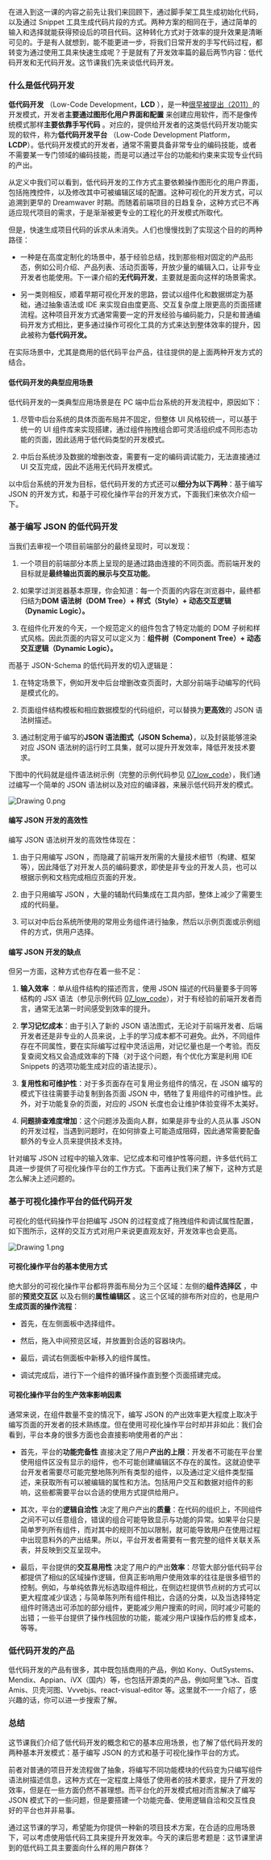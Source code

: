 在进入到这一课的内容之前先让我们来回顾下，通过脚手架工具生成初始化代码，以及通过 Snippet 工具生成代码片段的方式。两种方案的相同在于，通过简单的输入和选择就能获得预设后的项目代码。这种转化方式对于效率的提升效果是清晰可见的。于是有人就想到，能不能更进一步，将我们日常开发的手写代码过程，都转变为通过使用工具来快速生成呢？于是就有了开发效率篇的最后两节内容：低代码开发和无代码开发。这节课我们先来谈低代码开发。

### 什么是低代码开发

**低代码开发** （Low-Code Development，**LCD** ），是一种[很早被提出（2011）](https://en.wikipedia.org/wiki/Low-code_development_platform)的开发模式，开发者**主要通过图形化用户界面和配置** 来创建应用软件，而不是像传统模式那样**主要依靠手写代码** 。对应的，提供给开发者的这类低代码开发功能实现的软件，称为**低代码开发平台** （Low-Code Development Platform， **LCDP**）。低代码开发模式的开发者，通常不需要具备非常专业的编码技能，或者不需要某一专门领域的编码技能，而是可以通过平台的功能和约束来实现专业代码的产出。

从定义中我们可以看到，低代码开发的工作方式主要依赖操作图形化的用户界面，包括拖拽控件，以及修改其中可被编辑区域的配置。这种可视化的开发方式，可以追溯到更早的 Dreamwaver 时期。而随着前端项目的日趋复杂，这种方式已不再适应现代项目的需求，于是渐渐被更专业的工程化的开发模式所取代。

但是，快速生成项目代码的诉求从未消失。人们也慢慢找到了实现这个目的的两种路径：

* 一种是在高度定制化的场景中，基于经验总结，找到那些相对固定的产品形态，例如公司介绍、产品列表、活动页面等，开放少量的编辑入口，让非专业开发者也能使用。下一课介绍的**无代码开发**，主要就是面向这样的场景需求。

* 另一类则相反，顺着早期可视化开发的思路，尝试以组件化和数据绑定为基础，通过抽象语法或 IDE 来实现自由度更高、交互复杂度上限更高的页面搭建流程。这种项目开发方式通常需要一定的开发经验与编码能力，只是和普通编码开发方式相比，更多通过操作可视化工具的方式来达到整体效率的提升，因此被称为**低代码开发。**

在实际场景中，尤其是商用的低代码平台产品，往往提供的是上面两种开发方式的结合。

#### 低代码开发的典型应用场景

低代码开发的一类典型应用场景是在 PC 端中后台系统的开发流程中，原因如下：

1. 尽管中后台系统的具体页面布局并不固定，但整体 UI 风格较统一，可以基于统一的 UI 组件库来实现搭建，通过组件拖拽组合即可灵活组织成不同形态功能的页面，因此适用于低代码类型的开发模式。

2. 中后台系统涉及数据的增删改查，需要有一定的编码调试能力，无法直接通过 UI 交互完成，因此不适用无代码开发模式。

以中后台系统的开发为目标，低代码开发的方式还可以**细分为以下两种**：基于编写 JSON 的开发方式，和基于可视化操作平台的开发方式，下面我们来依次介绍一下。

### 基于编写 JSON 的低代码开发

当我们去审视一个项目前端部分的最终呈现时，可以发现：

1. 一个项目的前端部分本质上呈现的是通过路由连接的不同页面。而前端开发的目标就是**最终输出页面的展示与交互功能**。

2. 如果学过浏览器基本原理，你会知道：每一个页面的内容在浏览器中，最终都归结为**DOM 语法树（DOM Tree）+ 样式（Style）+ 动态交互逻辑（Dynamic Logic）。**

3. 在组件化开发的今天，一个规范定义的组件包含了特定功能的 DOM 子树和样式风格。因此页面的内容又可以定义为：**组件树（Component Tree）+ 动态交互逻辑（Dynamic Logic）。**

而基于 JSON-Schema 的低代码开发的切入逻辑是：

1. 在特定场景下，例如开发中后台增删改查页面时，大部分前端手动编写的代码是模式化的。

2. 页面组件结构模板和相应数据模型的代码组织，可以替换为**更高效**的 JSON 语法树描述。

3. 通过制定用于编写的**JSON 语法图式（JSON Schema）**，以及封装能够渲染对应 JSON 语法树的运行时工具集，就可以提升开发效率，降低开发技术要求。

下图中的代码就是组件语法树示例（完整的示例代码参见 [07_low_code](https://github.com/fe-efficiency/lessons_fe_efficiency/tree/master/07_low_code)），我们通过编写一个简单的 JSON 语法树以及对应的编译器，来展示低代码开发的模式。

<Image alt="Drawing 0.png" src="https://s0.lgstatic.com/i/image/M00/48/9B/CgqCHl9MyGOAKUrZAAFHKI-ma8o592.png"/>

#### 编写 JSON 开发的高效性

编写 JSON 语法树开发的高效性体现在：

1. 由于只用编写 JSON ，而隐藏了前端开发所需的大量技术细节（构建、框架等），因此降低了对开发人员的编码要求，即使是非专业的开发人员，也可以根据示例和文档完成相应页面的开发。

2. 由于只用编写 JSON ，大量的辅助代码集成在工具内部，整体上减少了需要生成的代码量。

3. 可以对中后台系统所使用的常用业务组件进行抽象，然后以示例页面或示例组件的方式，供用户选择。

#### 编写 JSON 开发的缺点

但另一方面，这种方式也存在着一些不足：

1. **输入效率** ：单从组件结构的描述而言，使用 JSON 描述的代码量要多于同等结构的 JSX 语法（参见示例代码 [07_low_code](https://github.com/fe-efficiency/lessons_fe_efficiency/tree/master/07_low_code)），对于有经验的前端开发者而言，通常无法第一时间感受到效率的提升。

2. **学习记忆成本**：由于引入了新的 JSON 语法图式，无论对于前端开发者、后端开发者还是非专业的人员来说，上手的学习成本都不可避免。此外，不同组件存在不同属性，要在实际编写过程中灵活运用，对记忆量也是一个考验。而反复查阅文档又会造成效率的下降（对于这个问题，有个优化方案是利用 IDE Snippets 的选项功能生成对应的语法提示）。

3. **复用性和可维护性**：对于多页面存在可复用业务组件的情况，在 JSON 编写的模式下往往需要手动复制到各页面 JSON 中，牺牲了复用组件的可维护性。此外，对于功能复杂的页面，对应的 JSON 长度也会让维护体验变得不太美好。

4. **问题排查难度增加**：这个问题涉及面向人群，如果是非专业的人员从事 JSON 的开发过程，当遇到问题时，在如何排查上可能造成阻碍，因此通常需要配备额外的专业人员来提供技术支持。

针对编写 JSON 过程中的输入效率、记忆成本和可维护性等问题，许多低代码工具进一步提供了可视化操作平台的工作方式。下面再让我们来了解下，这种方式是怎么解决上述问题的。

### 基于可视化操作平台的低代码开发

可视化的低代码操作平台把编写 JSON 的过程变成了拖拽组件和调试属性配置，如下图所示，这样的交互方式对用户来说更直观友好，开发效率也会更高。

<Image alt="Drawing 1.png" src="https://s0.lgstatic.com/i/image/M00/48/9B/CgqCHl9MyHmAdpfQAAdLANM4tuQ134.png"/>

#### 可视化操作平台的基本使用方式

绝大部分的可视化操作平台都将界面布局分为三个区域：左侧的**组件选择区** ，中部的**预览交互区** 以及右侧的**属性编辑区** 。这三个区域的排布所对应的，也是用户**生成页面的操作流程**：

* 首先，在左侧面板中选择组件。

* 然后，拖入中间预览区域，并放置到合适的容器块内。

* 最后，调试右侧面板中新移入的组件属性。

* 调试完成后，进行下一个组件的循环操作直到整个页面搭建完成。

#### 可视化操作平台的生产效率影响因素

通常来说，在组件数量不变的情况下，编写 JSON 的产出效率更大程度上取决于编写页面的开发者的技术熟练度。但在使用可视化操作平台时却并非如此：我们会看到，平台本身的很多方面也会直接影响使用者的产出：

* 首先，平台的**功能完备性** 直接决定了用户**产出的上限**：开发者不可能在平台里使用组件区没有显示的组件，也不可能创建编辑区不存在的属性。这就迫使平台开发者需要尽可能完整地陈列所有类型的组件，以及通过定义组件类型描述，来获取所有可以被编辑的属性和方法。包括用户交互和数据对组件的影响，这些都需要平台以合适的使用方式提供给用户。

* 其次，平台的**逻辑自洽性** 决定了用户产出的**质量**：在代码的组织上，不同组件之间不可以任意组合，错误的组合可能导致显示与功能的异常。如果平台只是简单罗列所有组件，而对其中的规则不加以限制，就可能导致用户在使用过程中出现意料外的产出结果。所以，平台开发者需要有一套完整的组件关联关系表，并反映到交互呈现中。

* 最后，平台提供的**交互易用性** 决定了用户的产出**效率**：尽管大部分低代码平台都提供了相似的区域操作逻辑，但真正影响用户使用效率的往往是很多细节的控制。例如，与单纯依靠光标选取组件相比，在侧边栏提供节点树的方式可以更大程度减少误选；与简单陈列所有组件相比，合适的分类，以及当选择特定组件时筛选出可添加的部分组件，更能减少用户搜索的时间，同时减少可能的出错；一些平台提供了操作栈回放的功能，能减少用户误操作后的修复成本，等等。

### 低代码开发的产品

低代码开发的产品有很多，其中既包括商用的产品，例如 Kony、OutSystems、Mendix、Appian、iVX（国内）等，也包括开源类的产品，例如阿里飞冰、百度 Amis、贝壳河图、Vvvebjs、react-visual-editor 等。这里就不一一介绍了，感兴趣的话，你可以进一步搜索了解。

### 总结

这节课我们介绍了低代码开发的概念和它的基本应用场景，也了解了低代码开发的两种基本开发模式：基于编写 JSON 的方式和基于可视化操作平台的方式。

前者对普通的项目开发流程做了抽象，将编写不同功能模块的代码变为只编写组件语法树描述信息，这种方式在一定程度上降低了使用者的技术要求，提升了开发的效率，但是在一些方面仍然不甚理想。而平台化的开发模式相对而言解决了编写 JSON 模式下的一些问题，但是要搭建一个功能完备、使用逻辑自洽和交互性良好的平台也并非易事。

通过这节课的学习，希望能为你提供一种新的项目技术方案，在合适的应用场景下，可以考虑使用低代码工具来提升开发效率。今天的课后思考题是：这节课里讲到的低代码工具主要面向什么样的用户群体？
